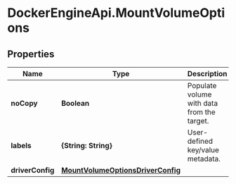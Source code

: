 # DockerEngineApi.MountVolumeOptions

## Properties

Name | Type | Description | Notes
------------ | ------------- | ------------- | -------------
**noCopy** | **Boolean** | Populate volume with data from the target. | [optional] [default to false]
**labels** | **{String: String}** | User-defined key/value metadata. | [optional] 
**driverConfig** | [**MountVolumeOptionsDriverConfig**](MountVolumeOptionsDriverConfig.md) |  | [optional] 


